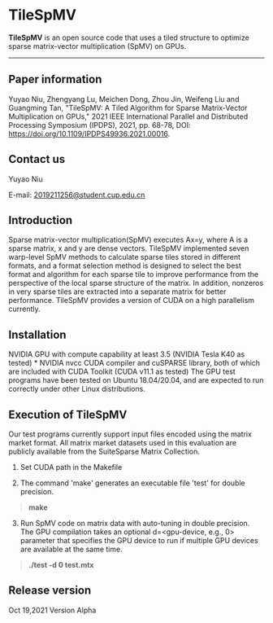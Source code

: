 # TileSpMV

 

**TileSpMV** is an open source code that uses a tiled structure to optimize sparse matrix-vector multiplication (SpMV) on GPUs. 


-------------------
## Paper information

Yuyao Niu, Zhengyang Lu, Meichen Dong, Zhou Jin, Weifeng Liu and Guangming Tan, "TileSpMV: A Tiled Algorithm for Sparse Matrix-Vector Multiplication on GPUs," 2021 IEEE International Parallel and Distributed Processing Symposium (IPDPS), 2021, pp. 68-78, DOI: https://doi.org/10.1109/IPDPS49936.2021.00016.

## Contact us

Yuyao Niu

E-mail: 2019211256@student.cup.edu.cn

## Introduction

Sparse matrix-vector multiplication(SpMV) executes Ax=y, where A is a sparse matrix, x and y are dense vectors. TileSpMV implemented seven warp-level SpMV methods to calculate sparse tiles stored in different formats, and a format selection method is designed to select the best format and algorithm for each sparse tile to improve performance from the perspective of the local sparse structure of the matrix. In addition, nonzeros in very sparse tiles are extracted into a separate matrix for better performance. 
TileSpMV provides a version of CUDA on a high parallelism currently.


<!-- ## Structure
```
beidoublas/README     instructions on installation
beidoublas/src        C source code, to be compiled into libbeidoublas.so
beidoublas/test       testing code
beidoublas/Makefile   top-level Makefile that does installation and testing
``` -->

## Installation

<!-- To use this code, you need to modify the Makefile with correct g++ installation path and use make for automatic installation. -->
NVIDIA GPU with compute capability at least 3.5 (NVIDIA Tesla K40 as tested) * NVIDIA nvcc CUDA compiler and cuSPARSE library, both of which are included with CUDA Toolkit (CUDA v11.1 as tested) 
The GPU test programs have been tested on Ubuntu 18.04/20.04, and are expected to run correctly under other Linux distributions.

## Execution of TileSpMV
Our test programs currently support input files encoded using the matrix market format. All matrix market datasets used in this evaluation are publicly available from the SuiteSparse Matrix Collection. 

1. Set CUDA path in the Makefile

2. The command 'make' generates an executable file 'test' for double precision.
> **make**

3. Run SpMV code on matrix data with auto-tuning in double precision. The GPU compilation takes an optional d=<gpu-device, e.g., 0> parameter that specifies the GPU device to run if multiple GPU devices are available at the same time. 
> **./test -d 0 test.mtx**



## Release version
Oct 19,2021 Version Alpha




 




